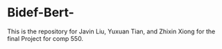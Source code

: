 # Bidef-Bert-
This is the repository for Javin Liu, Yuxuan Tian, and Zhixin Xiong for the final Project for comp 550. 
